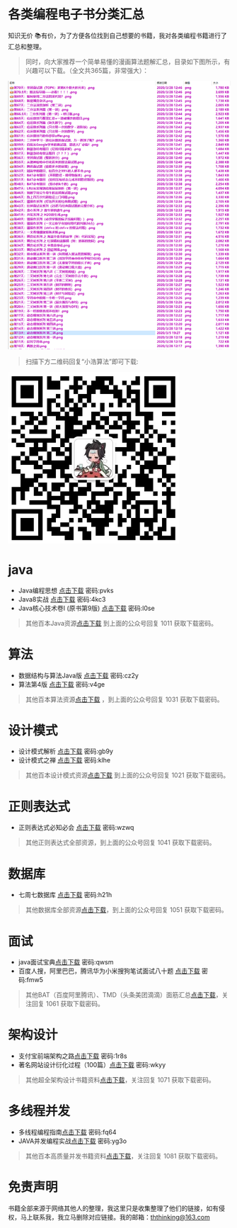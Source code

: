 各类编程电子书分类汇总
===================

知识无价 📚有价，为了方便各位找到自己想要的书籍，我对各类编程书籍进行了汇总和整理。

> 同时，向大家推荐一个简单易懂的漫画算法题解汇总，目录如下图所示，有兴趣可以下载。（全文共365篇，非常强大）：

![avatar](./目录汇总.png)

> 扫描下方二维码回复“小浩算法”即可下载:

![avatar](./小浩算法.jpeg)


# java

- Java编程思想 [点击下载](https://pan.baidu.com/s/1oQcpsaPbxZzjqzFT8ffc7A)  密码:pvks
- Java8实战 [点击下载](https://pan.baidu.com/s/1PV4aTFAYU_Sitn9ok-hxDA)    密码:4kc3
- Java核心技术卷I (原书第9版) [点击下载](https://pan.baidu.com/s/1QJ9yLwavzwM2U8flrsa1dg)  密码:l0se
> 其他百本Java资源[点击下载]() 到上面的公众号回复 1011 获取下载密码。

# 算法

- 数据结构与算法Java版 [点击下载](https://pan.baidu.com/s/158SWu_uGgENDOiYi9vaI9A) 密码:cz2y
- 算法第4版 [点击下载](https://pan.baidu.com/s/1MK5-RH2vTNB3jUxVwVpOXA) 密码:v4ge
> 其他百本算法资源[点击下载]() ，到上面的公众号回复 1031 获取下载密码。

# 设计模式

- 设计模式解析 [点击下载](https://pan.baidu.com/s/1Hnt4E-bjTfOzoYMPuCfRVQ) 密码:gb9y
- 设计模式之禅 [点击下载](https://pan.baidu.com/s/15P2ZlhUE5tTsomwmLYhw8w)  密码:klhe
> 其他百本设计模式资源[点击下载]() 到上面的公众号回复 1021 获取下载密码。

# 正则表达式
- 正则表达式必知必会 [点击下载](https://pan.baidu.com/s/1sCbJ0pDJjNrakkBGL5UeBw) 密码:wzwq
> 其他正则表达式全部资源，到上面的公众号回复 1041 获取下载密码。

# 数据库
- 七周七数据库 [点击下载](https://pan.baidu.com/s/1NaTTmLAmJ59VnJwYsNp1ig) 密码:h21h
> 其他数据库全部资源[点击下载]()，到上面的公众号回复 1051 获取下载密码。

# 面试
- java面试宝典[点击下载](https://pan.baidu.com/s/13KlGkCzWa5Mi6lbqDVbxMw) 密码:qwsm
- 百度人搜，阿里巴巴，腾讯华为小米搜狗笔试面试八十题 [点击下载](https://pan.baidu.com/s/1p_ZWCf7YZ3x-BDMpdvJwHA)  密码:fmw5
> 其他BAT（百度阿里腾讯）、TMD（头条美团滴滴）面筋汇总[点击下载]()，关注回复 1061 获取下载密码。

# 架构设计
- 支付宝前端架构之路[点击下载](https://pan.baidu.com/s/1uWxYP6aoUS7rd1Yzqzss8w) 密码:1r8s
- 著名网站设计衍化过程（100篇）[点击下载](https://pan.baidu.com/s/1fX-A_9FmedJVI0QIjutJ7g) 密码:wkyy
> 其他超全架构设计书籍资料[点击下载]()，关注回复 1071 获取下载密码。

# 多线程并发
- 多线程编程指南[点击下载](https://pan.baidu.com/s/1qvS81iwdiHu4bdDNrYe1mw) 密码:fq64
- JAVA并发编程实战[点击下载](https://pan.baidu.com/s/1QexaLZ-EvIvwwPcFS68NKA) 密码:yg3o
> 其他百本高质量并发书籍资料[点击下载]()，关注回复 1081 获取下载密码。

# 免责声明
书籍全部来源于网络其他人的整理，我这里只是收集整理了他们的链接，如有侵权，马上联系我，我立马删除对应链接。我的邮箱：ththinking@163.com
